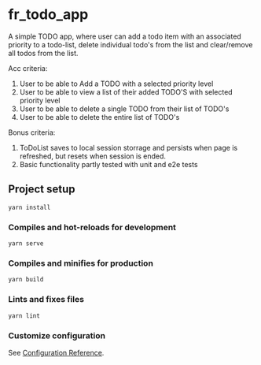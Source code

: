 # fr_todo_app
A simple TODO app, where user can add a todo item with an associated priority to a todo-list, delete individual todo's from the list and clear/remove all todos from the list.

Acc criteria:
1. User to be able to Add a TODO with a selected priority level
2. User to be able to view a list of their added TODO'S with selected priority level
3. User to be able to delete a single TODO from their list of TODO's
4. User to be able to delete the entire list of TODO's

Bonus criteria:
1. ToDoList saves to local session storrage and persists when page is refreshed, but resets when session is ended.
2. Basic functionality partly tested with unit and e2e tests


## Project setup
```
yarn install
```

### Compiles and hot-reloads for development
```
yarn serve
```

### Compiles and minifies for production
```
yarn build
```

### Lints and fixes files
```
yarn lint
```

### Customize configuration
See [Configuration Reference](https://cli.vuejs.org/config/).
